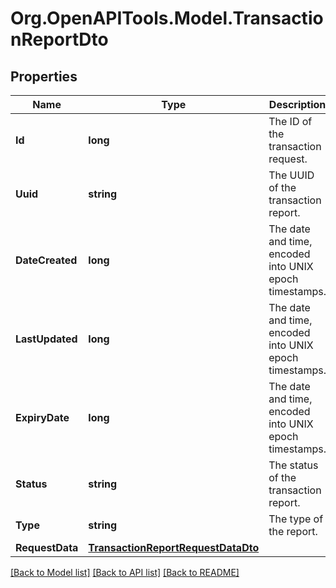 
# Org.OpenAPITools.Model.TransactionReportDto

## Properties

Name | Type | Description | Notes
------------ | ------------- | ------------- | -------------
**Id** | **long** | The ID of the transaction request. | [optional] 
**Uuid** | **string** | The UUID of the transaction report. | [optional] 
**DateCreated** | **long** | The date and time, encoded into UNIX epoch timestamps. | [optional] 
**LastUpdated** | **long** | The date and time, encoded into UNIX epoch timestamps. | [optional] 
**ExpiryDate** | **long** | The date and time, encoded into UNIX epoch timestamps. | [optional] 
**Status** | **string** | The status of the transaction report. | [optional] 
**Type** | **string** | The type of the report. | [optional] 
**RequestData** | [**TransactionReportRequestDataDto**](TransactionReportRequestDataDto.md) |  | [optional] 

[[Back to Model list]](../README.md#documentation-for-models)
[[Back to API list]](../README.md#documentation-for-api-endpoints)
[[Back to README]](../README.md)

